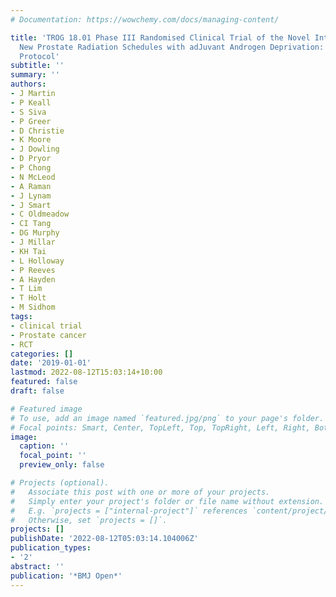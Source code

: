 ```yaml
---
# Documentation: https://wowchemy.com/docs/managing-content/

title: 'TROG 18.01 Phase III Randomised Clinical Trial of the Novel Integration of
  New Prostate Radiation Schedules with adJuvant Androgen Deprivation: NINJA Study
  Protocol'
subtitle: ''
summary: ''
authors:
- J Martin
- P Keall
- S Siva
- P Greer
- D Christie
- K Moore
- J Dowling
- D Pryor
- P Chong
- N McLeod
- A Raman
- J Lynam
- J Smart
- C Oldmeadow
- CI Tang
- DG Murphy
- J Millar
- KH Tai
- L Holloway
- P Reeves
- A Hayden
- T Lim
- T Holt
- M Sidhom
tags:
- clinical trial
- Prostate cancer
- RCT
categories: []
date: '2019-01-01'
lastmod: 2022-08-12T15:03:14+10:00
featured: false
draft: false

# Featured image
# To use, add an image named `featured.jpg/png` to your page's folder.
# Focal points: Smart, Center, TopLeft, Top, TopRight, Left, Right, BottomLeft, Bottom, BottomRight.
image:
  caption: ''
  focal_point: ''
  preview_only: false

# Projects (optional).
#   Associate this post with one or more of your projects.
#   Simply enter your project's folder or file name without extension.
#   E.g. `projects = ["internal-project"]` references `content/project/deep-learning/index.md`.
#   Otherwise, set `projects = []`.
projects: []
publishDate: '2022-08-12T05:03:14.104006Z'
publication_types:
- '2'
abstract: ''
publication: '*BMJ Open*'
---
```


